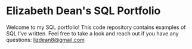 # Elizabeth Dean's SQL Portfolio

Welcome to my SQL portfolio! This code repository contains examples of SQL I've written. Feel free to take a look and reach out if you have any questions:
lizdean8@gmail.com 
